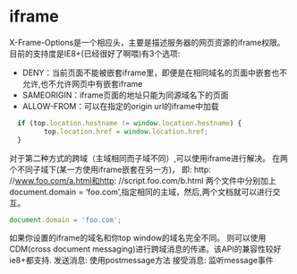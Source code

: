 # iframe

X-Frame-Options是一个相应头，主要是描述服务器的网页资源的iframe权限。目前的支持度是IE8+(已经很好了啊喂)有3个选项:
  * DENY：当前页面不能被嵌套iframe里，即便是在相同域名的页面中嵌套也不允许,也不允许网页中有嵌套iframe
  * SAMEORIGIN：iframe页面的地址只能为同源域名下的页面
  * ALLOW-FROM：可以在指定的origin url的iframe中加载

  ```js
    if (top.location.hostname != window.location.hostname) { 
    　　　　top.location.href = window.location.href;
    }

  ```

对于第二种方式的跨域（主域相同而子域不同）,可以使用iframe进行解决。
在两个不同子域下(某一方使用iframe嵌套在另一方)，
即:
http: //www.foo.com/a.html和http: //script.foo.com/b.html
两个文件中分别加上document.domain = ‘foo.com’,指定相同的主域，然后,两个文档就可以进行交互。
```js
document.domain = 'foo.com';
```

如果你设置的iframe的域名和你top window的域名完全不同。 则可以使用CDM(cross document messaging)进行跨域消息的传递。该API的兼容性较好 ie8+都支持.
发送消息: 使用postmessage方法
接受消息: 监听message事件